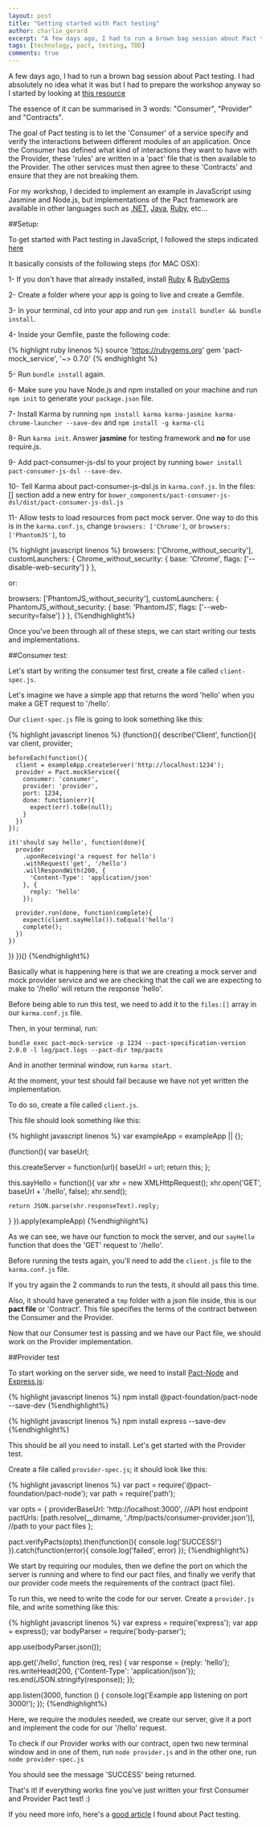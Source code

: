 ```yaml
---
layout: post
title: "Getting started with Pact testing"
author: charlie_gerard
excerpt: "A few days ago, I had to run a brown bag session about Pact testing. I had absolutely no idea what it was but I had to prepare the workshop anyway so I started by..."
tags: [technology, pact, testing, TDD]
comments: true
---
```


A few days ago, I had to run a brown bag session about Pact testing. I had absolutely no idea what it was but I had to prepare the workshop anyway so I started by looking at <a href="https://docs.pact.io/" target="_blank">this resource</a>

The essence of it can be summarised in 3 words: "Consumer", "Provider" and "Contracts".

The goal of Pact testing is to let the 'Consumer' of a service specify and verify the interactions between different modules of an application.
Once the Consumer has defined what kind of interactions they want to have with the Provider, these 'rules' are written in a 'pact' file that is then available to the Provider.
The other services must then agree to these 'Contracts' and ensure that they are not breaking them.

For my workshop, I decided to implement an example in JavaScript using Jasmine and Node.js, but implementations of the Pact framework are available in other languages such as <a href="https://github.com/SEEK-Jobs/pact-net" target="_blank">.NET</a>, <a href="https://github.com/DiUS/pact-jvm" target="_blank">Java</a>, <a href="https://github.com/realestate-com-au/pact" target="_blank">Ruby</a>, etc...

##Setup:

To get started with Pact testing in JavaScript, I followed the steps indicated <a href="https://github.com/DiUS/pact-consumer-js-dsl" target="_blank">here</a>

It basically consists of the following steps (for MAC OSX):

1- If you don't have that already installed, install <a href="https://www.ruby-lang.org/en/downloads/" target="_blank">Ruby</a> & <a href="https://rubygems.org/pages/download" target="_blank">RubyGems</a>

2- Create a folder where your app is going to live and create a Gemfile.

3- In your terminal, cd into your app and run `gem install bundler && bundle install`.

4- Inside your Gemfile, paste the following code:

{% highlight ruby linenos %}
source 'https://rubygems.org'
gem 'pact-mock_service', '~> 0.7.0'
{% endhighlight %}

5- Run `bundle install` again.

6- Make sure you have Node.js and npm installed on your machine and run `npm init` to generate your `package.json` file.

7- Install Karma by running `npm install karma karma-jasmine karma-chrome-launcher --save-dev` and `npm install -g karma-cli`

8- Run `karma init`. Answer <strong>jasmine</strong> for testing framework and <strong>no</strong> for use require.js.

9- Add pact-consumer-js-dsl to your project by running `bower install pact-consumer-js-dsl --save-dev`.

10- Tell Karma about pact-consumer-js-dsl.js in `karma.conf.js`. In the files: [] section add a new entry for `bower_components/pact-consumer-js-dsl/dist/pact-consumer-js-dsl.js`

11- Allow tests to load resources from pact mock server. One way to do this is in the `karma.conf.js`, change `browsers: ['Chrome']`, or `browsers: ['PhantomJS']`, to

{% highlight javascript linenos %}
browsers: ['Chrome_without_security'],
customLaunchers: {
   Chrome_without_security: {
       base: 'Chrome',
       flags: ['--disable-web-security']
   }
},

or:

browsers: ['PhantomJS_without_security'],
customLaunchers: {
   PhantomJS_without_security: {
     base: 'PhantomJS',
     flags: ['--web-security=false']
   }
},
{%endhighlight%}

Once you've been through all of these steps, we can start writing our tests and implementations.

##Consumer test:

Let's start by writing the consumer test first, create a file called `client-spec.js`.

Let's imagine we have a simple app that returns the word 'hello' when you make a GET request to '/hello'.

Our `client-spec.js` file is going to look something like this:

{% highlight javascript linenos %}
(function(){
  describe('Client', function(){
    var client, provider;

    beforeEach(function(){
      client = exampleApp.createServer('http://localhost:1234');
      provider = Pact.mockService({
        consumer: 'consumer',
        provider: 'provider',
        port: 1234,
        done: function(err){
          expect(err).toBe(null);
        }
      })
    });

    it('should say hello', function(done){
      provider
        .uponReceiving('a request for hello')
        .withRequest('get', '/hello')
        .willRespondWith(200, {
          'Content-Type': 'application/json'
        }, {
          reply: 'hello'
        });

      provider.run(done, function(complete){
        expect(client.sayHello()).toEqual('hello')
        complete();
      })
    })
  })
})()
{%endhighlight%}

Basically what is happening here is that we are creating a mock server and mock provider service and we are checking that the call we are expecting to make to '/hello' will return the response 'hello'.

Before being able to run this test, we need to add it to the `files:[]` array in our `karma.conf.js` file.

Then, in your terminal, run:

```
bundle exec pact-mock-service -p 1234 --pact-specification-version 2.0.0 -l log/pact.logs --pact-dir tmp/pacts
```

And in another terminal window, run `karma start`.

At the moment, your test should fail because we have not yet written the implementation.

To do so, create a file called `client.js`.  

This file should look something like this:

{% highlight javascript linenos %}
var exampleApp = exampleApp || {};

(function(){
  var baseUrl;

  this.createServer = function(url){
    baseUrl = url;
    return this;
  };

  this.sayHello = function(){
    var xhr = new XMLHttpRequest();
    xhr.open('GET', baseUrl + '/hello', false);
    xhr.send();

    return JSON.parse(xhr.responseText).reply;
  }
}).apply(exampleApp)
{%endhighlight%}


As we can see, we have our function to mock the server, and our `sayHello` function that does the 'GET' request to '/hello'.

Before running the tests again, you'll need to add the `client.js` file to the `karma.conf.js` file.

If you try again the 2 commands to run the tests, it should all pass this time.

Also, it should have generated a `tmp` folder with a json file inside, this is our <strong>pact file</strong> or 'Contract'. This file specifies the terms of the contract between the Consumer and the Provider.

Now that our Consumer test is passing and we have our Pact file, we should work on the Provider implementation.

##Provider test

To start working on the server side, we need to install <a href="https://github.com/pact-foundation/pact-node" target="_blank">Pact-Node</a> and <a href="http://expressjs.com/" target="_blank">Express.js</a>:

{% highlight javascript linenos %}
  npm install @pact-foundation/pact-node --save-dev
{%endhighlight%}

{% highlight javascript linenos %}
  npm install express --save-dev
{%endhighlight%}

This should be all you need to install. Let's get started with the Provider test.

Create a file called `provider-spec.js`; it should look like this:

{% highlight javascript linenos %}
var pact = require('@pact-foundation/pact-node');
var path = require('path');

var opts = {
    providerBaseUrl: 'http://localhost:3000', //API host endpoint
    pactUrls: [path.resolve(__dirname, './tmp/pacts/consumer-provider.json')], //path to your pact files
};

pact.verifyPacts(opts).then(function(){
  console.log('SUCCESS!')
}).catch(function(error){
  console.log('failed', error)
});
{%endhighlight%}

We start by requiring our modules, then we define the port on which the server is running and where to find our pact files, and finally we verify that our provider code meets the requirements of the contract (pact file).

To run this, we need to write the code for our server. Create a `provider.js` file, and write something like this:

{% highlight javascript linenos %}
var express = require('express');
var app = express();
var bodyParser = require('body-parser');

app.use(bodyParser.json());

app.get('/hello', function (req, res) {
  var response = {reply: 'hello'};
  res.writeHead(200, {'Content-Type': 'application/json'});
  res.end(JSON.stringify(response));
});

app.listen(3000, function () {
  console.log('Example app listening on port 3000!');
});
{%endhighlight%}

Here, we require the modules needed, we create our server, give it a port and implement the code for our '/hello' request.

To check if our Provider works with our contract, open two new terminal window and in one of them, run `node provider.js` and in the other one, run `node provider-spec.js`

You should see the message 'SUCCESS' being returned.

That's it! If everything works fine you've just written your first Consumer and Provider Pact test! :)

If you need more info, here's a <a href="http://techblog.newsweaver.com/why-should-you-use-consumer-driven-contracts-for-microservices-integration-tests/" target="_blank">good article</a> I found about Pact testing.

